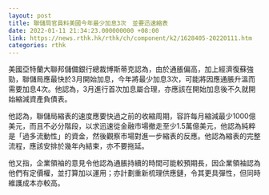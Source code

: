 ```yaml
---
layout: post
title: 聯儲局官員料美國今年最少加息3次　並要迅速縮表
date: 2022-01-11 21:34:23.000000000 +08:00
link: https://news.rthk.hk/rthk/ch/component/k2/1628405-20220111.htm
categories: rthk
---
```


美國亞特蘭大聯邦儲備銀行總裁博斯蒂克認為，由於通脹偏高，加上經濟復蘇強勁，聯儲局應最快於3月開始加息，今年將最少加息3次，可能將因應通脹升溫而需要加息4次。他認為，3月進行首次加息屬合理，亦應該在開始加息後不久就開始縮減資產負債表。

他認為，聯儲局縮表的速度應要快過之前的收縮周期，容許每月縮減最少1000億美元，而且不必分階段，以求迅速從金融市場撤走至少1.5萬億美元，他認為純粹是「過多流動性」的資金，然後觀察市場對進一步縮表的反應。他認為縮表的完整流程，應該安排於幾年內結束，亦不要拖延。

他又指，企業領袖的意見令他認為通脹持續的時間可能較預期長，因企業領袖認為他們有定價權，並打算加以運用；亦計劃重新梳理供應鏈，令其更具彈性，但同時維護成本亦較高。
